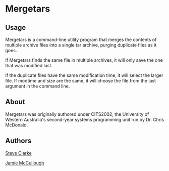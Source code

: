 # Mergetars

## Usage
Mergetars is a command-line utility program that merges the contents of multiple archive files into a single tar archive, purging duplicate files as it goes.

If Mergetars finds the same file in multiple archives, it will only save the one that was modified last.

If the duplicate files have the same modification time, it will select the larger file. If modtime and size are the same, it will choose the file from the last argument in the command line.

## About
Mergetars was originally authored under CITS2002, the University of Western Australia's second-year systems programming unit run by Dr. Chris McDonald.

## Authors

[Steve Clarke](https://github.com/steve-clarke)

[Jamie McCullough](https://github.com/jmemcc)
